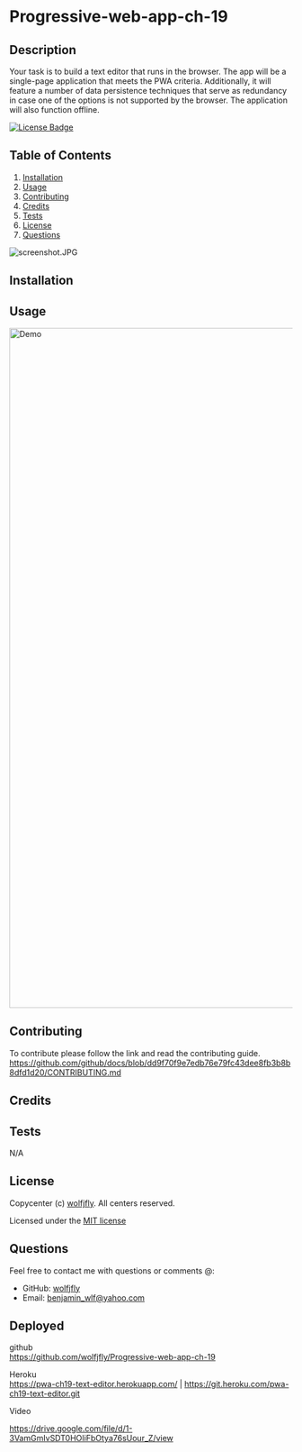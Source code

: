 # Progressive-web-app-ch-19
  
  ## Description
  Your task is to build a text editor that runs in the browser. The app will be a single-page application that meets the PWA criteria. Additionally, it will feature a number of data persistence techniques that serve as redundancy in case one of the options is not supported by the browser. The application will also function offline.  
  
  [![License Badge](https://img.shields.io/badge/license-MIT-success?style=plastic)](https://choosealicense.com/licenses/mit/)
  
  
  ## Table of Contents
  1. [Installation](#installation)
  2. [Usage](#usage)
  3. [Contributing](#contributing)
  4. [Credits](#credits)
  5. [Tests](#tests)
  6. [License](#license)
  7. [Questions](#questions)

  ![screenshot.JPG](./client/src/images/)
  
  ## Installation
  


  ## Usage
  
  
  <img width="1207" alt="Demo" src="client/src/GIf/">

  
  ## Contributing
  To contribute please follow the link and read the contributing guide. https://github.com/github/docs/blob/dd9f70f9e7edb76e79fc43dee8fb3b8b8dfd1d20/CONTRIBUTING.md
  

  ## Credits
  
  
  

  ## Tests
  N/A
  

  ## License
  Copycenter (c) [wolfjfly](https://github.com/wolfjfly). All centers reserved. 
  
Licensed under the [MIT license](https://choosealicense.com/licenses/mit/)
  

  ## Questions
  Feel free to contact me with questions or comments @:
  - GitHub: [wolfjfly](https://github.com/wolfjfly)
  - Email: [benjamin_wlf@yahoo.com](mailto:benjamin_wlf@yahoo.com)
  
  ## Deployed
    
  github   
  https://github.com/wolfjfly/Progressive-web-app-ch-19  

  Heroku  
  https://pwa-ch19-text-editor.herokuapp.com/ | https://git.heroku.com/pwa-ch19-text-editor.git  

  Video  

  https://drive.google.com/file/d/1-3VamGmIvSDT0HOIiFbOtya76sUour_Z/view
